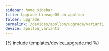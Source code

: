 ```yaml
---
sidebar: home_sidebar
title: Upgrade LineageOS on apollon
folder: upgrade
permalink: /devices/apollon/upgrade/variant1
device: apollon_variant1
---
```

{% include templates/device_upgrade.md %}
